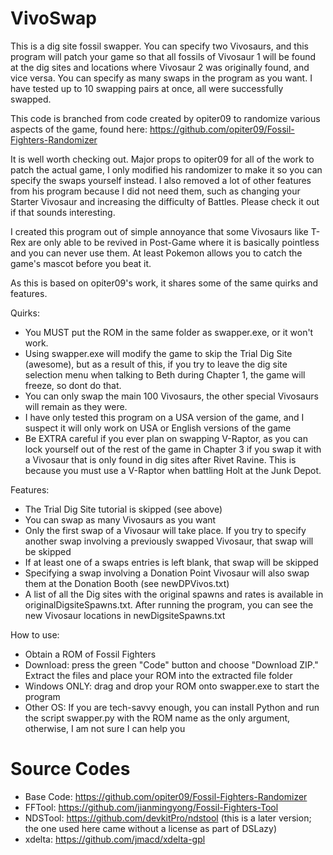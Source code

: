 # VivoSwap
This is a dig site fossil swapper. You can specify two Vivosaurs, and this program will patch your game so that all fossils of Vivosaur 1 will be found at the dig sites and locations where Vivosaur 2 was originally found, and vice versa.
You can specify as many swaps in the program as you want. I have tested up to 10 swapping pairs at once, all were successfully swapped.

This code is branched from code created by opiter09 to randomize various aspects of the game, found here: https://github.com/opiter09/Fossil-Fighters-Randomizer

It is well worth checking out. Major props to opiter09 for all of the work to patch the actual game, I only modified his randomizer to make it so you can specify the swaps yourself instead.
I also removed a lot of other features from his program because I did not need them, such as changing your Starter Vivosaur and increasing the difficulty of Battles. Please check it out if that sounds interesting.

I created this program out of simple annoyance that some Vivosaurs like T-Rex are only able to be revived in Post-Game where it is basically pointless and you can never use them. At least Pokemon allows you to catch the game's mascot before you beat it.

As this is based on opiter09's work, it shares some of the same quirks and features.

Quirks:
- You MUST put the ROM in the same folder as swapper.exe, or it won't work.
- Using swapper.exe will modify the game to skip the Trial Dig Site (awesome), but as a result of this, if you try to leave the dig site selection menu when talking to Beth during Chapter 1, the game will freeze, so dont do that.
- You can only swap the main 100 Vivosaurs, the other special Vivosaurs will remain as they were.
- I have only tested this program on a USA version of the game, and I suspect it will only work on USA or English versions of the game
- Be EXTRA careful if you ever plan on swapping V-Raptor, as you can lock yourself out of the rest of the game in Chapter 3 if you swap it with a Vivosaur that is only found in dig sites after Rivet Ravine. This is because you must use a V-Raptor when battling Holt at the Junk Depot.

Features:
- The Trial Dig Site tutorial is skipped (see above)
- You can swap as many Vivosaurs as you want
- Only the first swap of a Vivosaur will take place. If you try to specify another swap involving a previously swapped Vivosaur, that swap will be skipped
- If at least one of a swaps entries is left blank, that swap will be skipped
- Specifying a swap involving a Donation Point Vivosaur will also swap them at the Donation Booth (see newDPVivos.txt)
- A list of all the Dig sites with the original spawns and rates is available in originalDigsiteSpawns.txt. After running the program, you can see the new Vivosaur locations in newDigsiteSpawns.txt

How to use:
- Obtain a ROM of Fossil Fighters
- Download: press the green "Code" button and choose "Download ZIP." Extract the files and place your ROM into the extracted file folder
- Windows ONLY: drag and drop your ROM onto swapper.exe to start the program
- Other OS: If you are tech-savvy enough, you can install Python and run the script swapper.py with the ROM name as the only argument, otherwise, I am not sure I can help you

# Source Codes
- Base Code: https://github.com/opiter09/Fossil-Fighters-Randomizer
- FFTool: https://github.com/jianmingyong/Fossil-Fighters-Tool
- NDSTool: https://github.com/devkitPro/ndstool (this is a later version; the one used here came without a license as part of DSLazy)
- xdelta: https://github.com/jmacd/xdelta-gpl

